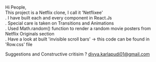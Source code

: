 Hi People,  
This project is a Netflix clone, I call it 'Netflixee'  
. I have built each and every component in React.Js  
. Special care is taken on Transitions and Animations  
. Used Math.random() function to render a random movie posters from Netflix Originals section  
. Have a look at built 'invisible scroll bars' -> this code can be found in 'Row.css' file  

Suggestions and Constructive critisim ? divya.karlapudi01@gmail.com
